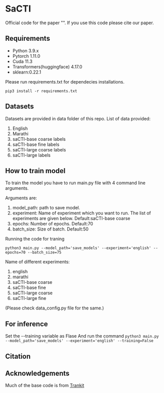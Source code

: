 # SaCTI

Official code for the paper "". If you use this code please cite our paper.
 
## Requirements
* Python 3.9.x
* Pytorch 1.11.0
* Cuda 11.3
* Transformers(huggingface) 4.17.0
* sklearn:0.22.1

Please run requirements.txt for dependecies installations.

```pip3 install -r requirements.txt```

## Datasets

Datasets are provided in data folder of this repo.
List of data provided:
1. English
2. Marathi
3. saCTI-base coarse labels
4. saCTI-base fine labels
5. saCTI-large coarse labels
6. saCTI-large labels

## How to train model
To train the model you have to run main.py file with 4 command line arguments.

Arguments are: <br />
1. model_path: path to save model.
2. experiment: Name of experiment which you want to run. The list of experiments are given below. Default:saCTI-base coarse
3. epochs: Number of epochs. Default:70
4. batch_size: Size of batch. Default:50

Running the code for traning

```python3 main.py --model_path='save_models' --experiment='english' --epochs=70 --batch_size=75```

Name of different experiments:
1. english 
2. marathi
3. saCTI-base coarse
4. saCTI-base fine
5. saCTI-large coarse
6. saCTI-large fine

(Please check data_config.py file for the same.)

## For inference 
Set the --training variable as Flase
And run the command
```python3 main.py --model_path='save_models' --experiment='english' --training=False```

## Citation

## Acknowledgements
Much of the base code is from [Trankit](https://github.com/nlp-uoregon/trankit)


